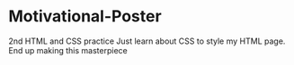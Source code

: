 # Motivational-Poster
2nd HTML and CSS practice
  Just learn about CSS to style my HTML page. End up making this masterpiece
